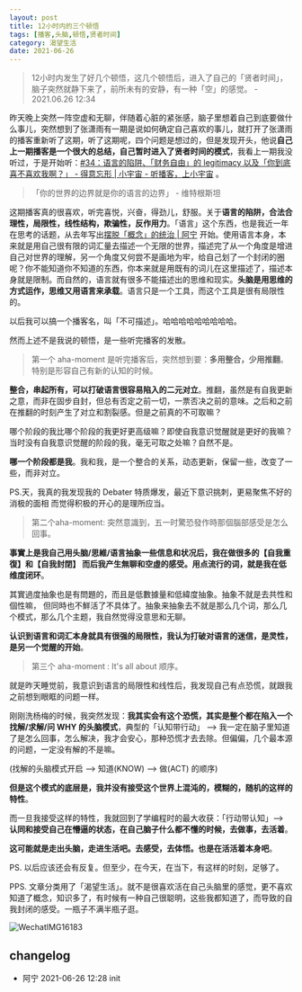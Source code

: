 ```yaml
---
layout: post
title: 12小时内的三个顿悟
tags: [播客,头脑,顿悟,贤者时间]
category: 渴望生活
date: 2021-06-26
---
```


> 12小时内发生了好几个顿悟，这几个顿悟后，进入了自己的「贤者时间」，脑子突然就静下来了，前所未有的安静，有一种「空」的感觉。 - 2021.06.26 12:34

昨天晚上突然一阵空虚和无聊，伴随着心脏的紧张感，脑子里想着自己到底要做什么事儿，突然想到了张潇雨有一期是说如何确定自己喜欢的事儿，就打开了张潇雨的播客重新听了这期，听了这期呢，四个问题是想过的，但是发现开头，他说**自己上一期播客是一个很大的总结，自己暂时进入了贤者时间的模式**，我看上一期我没听过，于是开始听：[#34：语言的陷阱、「财务自由」的 legitimacy 以及「你到底喜不喜欢我啊？」 - 得意忘形 | 小宇宙 - 听播客，上小宇宙](https://www.xiaoyuzhoufm.com/episode/5e74543a418a84a046c4e55b) 。

> 「你的世界的边界就是你的语言的边界」 - 维特根斯坦

这期播客真的很喜欢，听完喜悦，兴奋，得劲儿，舒服。关于**语言的陷阱，合法合理性，局限性，线性结构，欺骗性，反作用力**。「语言」这个东西，也是我近一年在思考的话题，从去年写出[摆脱「概念」的统治 | 阿宁](https://www.huyuning.com/2020/06/27/2020-06-27-free_from_termiology/) 开始。使用语言本身，本来就是用自己很有限的词汇量去描述一个无限的世界，描述完了从一个角度是增进自己对世界的理解，另一个角度又何尝不是画地为牢，给自己划了一个封闭的圈呢？你不能知道你不知道的东西，你本来就是用既有的词儿在这里描述了，描述本身就是限制。而自然的，语言就有很多不能描述出的思维和现实。**头脑是用思维的方式运作，思维又用语言来承载**。语言只是一个工具，而这个工具是很有局限性的。

以后我可以搞一个播客名，叫「不可描述」。哈哈哈哈哈哈哈哈哈。

然而上述不是我说的顿悟，是一些听完播客的发散。

> 第一个 aha-moment 是听完播客后，突然想到要：**多用整合，少用推翻**。特别是形容自己有新的认知的时候。

**整合，串起所有，可以打破语言很容易陷入的二元对立**。推翻，虽然是有自我更新之意，而非在固步自封，但总有否定之前一切，一票否决之前的意味。之后和之前在推翻的时刻产生了对立和割裂感。但是之前真的不可取嘛？

哪个阶段的我比哪个阶段的我更好更高级嘛？即使自我意识觉醒就是更好的我嘛？当时没有自我意识觉醒的阶段的我，毫无可取之处嘛？自然不是。

**哪一个阶段都是我**。我和我，是一个整合的关系，动态更新，保留一些，改变了一些，而非对立。

PS.天，我真的我发现我的 Debater 特质爆发，最近下意识挑刺，更易聚焦不好的消极的面相 而觉得积极的开心的是理所应当。

> 第二个aha-moment: 突然意識到，五一时驚恐發作時那個腦部感受是怎么回事。

**事實上是我自己用头脑/思維/语言抽象一些信息和状况后，我在做很多的【自我重復】和【自我封閉】 而后我产生無聊和空虛的感受。用点流行的词，就是我在低维度闭环**。

其實過度抽象也是有問題的，而且是低數據量和低緯度抽象。抽象不就是去共性和個性嘛， 但同時也不鮮活了不具体了。抽象来抽象去不就是那么几个词，那么几个模式，那么几个主题，我自然觉得没意思和无聊。

**认识到语言和词汇本身就具有很强的局限性，我认为打破对语言的迷信，是灵性，是另一个觉醒的开始**。

> 第三个 aha-moment : It's all about 顺序。

就是昨天睡觉前，我意识到语言的局限性和线性后，我发现自己有点恐慌，就跟我之前想到眼眶的问题一样。

刚刚洗杨梅的时候，我突然发现：**我其实会有这个恐慌，其实是整个都在陷入一个找解/求解/问 WHY 的头脑模式**，典型的「认知带行动」 --> 我一定在脑子里知道了是怎么回事，怎么解决，我才会安心，那种恐慌才去去除。但偏偏，几个最本源的问题，一定没有解的不是嘛。

(找解的头脑模式开启 —> 知道(KNOW) —> 做(ACT) 的顺序)

**但是这个模式的底层是，我并没有接受这个世界上混沌的，模糊的，随机的这样的特性**。

而一旦我接受这样的特性，我就回到了学编程时的最大收获：「行动带认知」--> **认同和接受自己在懵逼的状态，在自己脑子什么都不懂的时候，去做事，去活着**。

**这可能就是走出头脑，走进生活吧。去感受，去体悟。也是在活活着本身吧**。

PS. 以后应该还会有反复。但至少，在今天，在当下，有这样的时刻，足够了。

PPS. 文章分类用了「渴望生活」。就不是很喜欢活在自己头脑里的感觉，更不喜欢知道了概念，知识多了，有时候有一种自己很聪明，这些我都知道了，而导致的自我封闭的感受。一瓶子不满半瓶子逛。

![WechatIMG16183](https://user-images.githubusercontent.com/20737239/123502717-0badd900-d681-11eb-81e2-cd26ad925b5a.jpeg)


## changelog
- 阿宁 2021-06-26 12:28 init